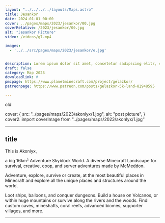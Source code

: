 ```yaml
---
layout: "../../../../layouts/Maps.astro"
title: Jesankor
date: 2024-01-01 00:00 
cover: ../pages/maps/2023/jesankor/00.jpg
coverRelative: /2023/jesankor/00.jpg
alt: "Jesankor Picture"
video: /videos/g7.mp4

images:
  - '../../src/pages/maps/2023/jesankor/e.jpg'


description: Lorem ipsum dolor sit amet, consetetur sadipscing elitr, sed diam nonumy eirmod tempor invidunt ut labore et
draft: false
category: Map 2023
downloadlink: #
pmcpage: https://www.planetminecraft.com/project/gelazkor/
patreonpage: https://www.patreon.com/posts/gelazkor-5k-land-82948595

---
```


old 

cover: {
    src: "../pages/maps/2023/akonlyx/1.jpg",
    alt: "post picture",
}
cover2: import coverImage from "../pages/maps/2023/akonlyx/1.jpg"

----------------------------------------


## title
 This is Akonlyx,

a big 16km² Adventure Skyblock World. A diverse Minecraft Landscape for survival, creative, coop, and server adventures made by McMeddon.

Adventure, explore, survive or create, at the most beautiful places in Minecraft and explore all the unique places and structures around the world.

Loot ships, balloons, and conquer dungeons. Build a house on Volcanos, or within huge mountains or survive along the rivers and the woods. Find custom caves, mineshafts, coral reefs, advanced biomes, supporter villages, and more.

---------------------


